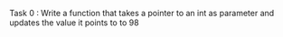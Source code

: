 Task 0 : Write a function that takes a pointer to an int as parameter and updates the value it points to to 98
